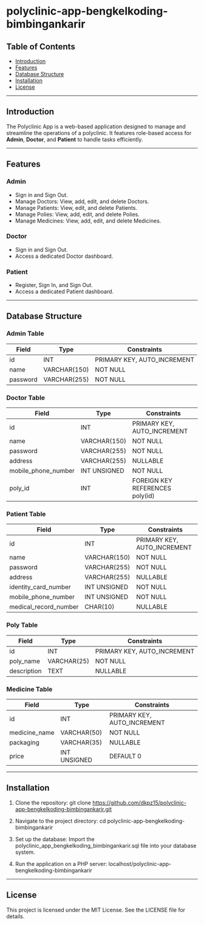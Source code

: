 # polyclinic-app-bengkelkoding-bimbingankarir

## Table of Contents

- [Introduction](#introduction)
- [Features](#features)
- [Database Structure](#database-structure)
- [Installation](#installation)
- [License](#license)

---

## Introduction

The Polyclinic App is a web-based application designed to manage and streamline the operations of a polyclinic. It features role-based access for **Admin**, **Doctor**, and **Patient** to handle tasks efficiently.

---

## Features

### Admin

- Sign in and Sign Out.
- Manage Doctors: View, add, edit, and delete Doctors.
- Manage Patients: View, edit, and delete Patients.
- Manage Polies: View, add, edit, and delete Polies.
- Manage Medicines: View, add, edit, and delete Medicines.

### Doctor

- Sign in and Sign Out.
- Access a dedicated Doctor dashboard.

### Patient

- Register, Sign In, and Sign Out.
- Access a dedicated Patient dashboard.

---

## Database Structure

### Admin Table

| Field    | Type         | Constraints                 |
| -------- | ------------ | --------------------------- |
| id       | INT          | PRIMARY KEY, AUTO_INCREMENT |
| name     | VARCHAR(150) | NOT NULL                    |
| password | VARCHAR(255) | NOT NULL                    |

### Doctor Table

| Field               | Type         | Constraints                     |
| ------------------- | ------------ | ------------------------------- |
| id                  | INT          | PRIMARY KEY, AUTO_INCREMENT     |
| name                | VARCHAR(150) | NOT NULL                        |
| password            | VARCHAR(255) | NOT NULL                        |
| address             | VARCHAR(255) | NULLABLE                        |
| mobile_phone_number | INT UNSIGNED | NOT NULL                        |
| poly_id             | INT          | FOREIGN KEY REFERENCES poly(id) |

### Patient Table

| Field                 | Type         | Constraints                 |
| --------------------- | ------------ | --------------------------- |
| id                    | INT          | PRIMARY KEY, AUTO_INCREMENT |
| name                  | VARCHAR(150) | NOT NULL                    |
| password              | VARCHAR(255) | NOT NULL                    |
| address               | VARCHAR(255) | NULLABLE                    |
| identity_card_number  | INT UNSIGNED | NOT NULL                    |
| mobile_phone_number   | INT UNSIGNED | NOT NULL                    |
| medical_record_number | CHAR(10)     | NULLABLE                    |

### Poly Table

| Field       | Type        | Constraints                 |
| ----------- | ----------- | --------------------------- |
| id          | INT         | PRIMARY KEY, AUTO_INCREMENT |
| poly_name   | VARCHAR(25) | NOT NULL                    |
| description | TEXT        | NULLABLE                    |

### Medicine Table

| Field         | Type         | Constraints                 |
| ------------- | ------------ | --------------------------- |
| id            | INT          | PRIMARY KEY, AUTO_INCREMENT |
| medicine_name | VARCHAR(50)  | NOT NULL                    |
| packaging     | VARCHAR(35)  | NULLABLE                    |
| price         | INT UNSIGNED | DEFAULT 0                   |

---

## Installation

1. Clone the repository:
   git clone https://github.com/dkpz15/polyclinic-app-bengkelkoding-bimbingankarir.git

2. Navigate to the project directory:
   cd polyclinic-app-bengkelkoding-bimbingankarir

3. Set up the database:
   Import the polyclinic_app_bengkelkoding_bimbingankarir.sql file into your database system.

4. Run the application on a PHP server:
   localhost/polyclinic-app-bengkelkoding-bimbingankarir

---

## License

This project is licensed under the MIT License. See the LICENSE file for details.
